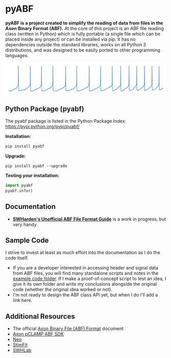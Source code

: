 # pyABF
**pyABF is a project created to simplify the reading of data from files in the Axon Binary Format (ABF).** At the core of this project is an ABF file reading class (written in Python) which is fully portable (a single file which can be placed inside any project) or can be installed via pip. It has no dependencies outside the standard libraries, works on all Python 3 distributions, and was designed to be easily ported to other programming languages.

![](/doc/graphics/2017-11-06-aps.png)

## Python Package (pyabf)
The pyabf package is listed in the Python Package Index: https://pypi.python.org/pypi/pyabf/

**Installation:**
```bash
pip install pyabf
```

**Upgrade:**
```
pip install pyabf --upgrade
```

**Testing your installation:**
```python
import pyabf
pyabf.info()
```

## Documentation
* **[SWHarden's Unofficial ABF File Format Guide](/doc/abf-file-format)** is a work in progress, but very handy.

## Sample Code
I strive to invest at least as much effort into the documentation as I do the code itself. 

* If you are a developer interested in accessing header and signal data from ABF files, you will find many standalone scripts and notes in the [example code folder](/doc/abf-file-format/example%20code). If I make a proof-of-concept script to test an idea, I give it its own folder and write my conclusions alongside the original code (whether the original idea worked or not).
* I'm not ready to design the ABF class API yet, but when I do I'll add a link here.

## Additional Resources
* The official [Axon Binary File (ABF) Format](https://mdc.custhelp.com/euf/assets/content/ABFHelp.pdf) document
* [Axon pCLAMP ABF SDK](http://mdc.custhelp.com/app/answers/detail/a_id/18881/~/axon%E2%84%A2-pclamp%C2%AE-abf-file-support-pack-download-page)
* [Neo](https://github.com/NeuralEnsemble/python-neo)
* [StimFit](https://github.com/neurodroid/stimfit)
* [SWHLab](https://github.com/swharden/SWHLab)
